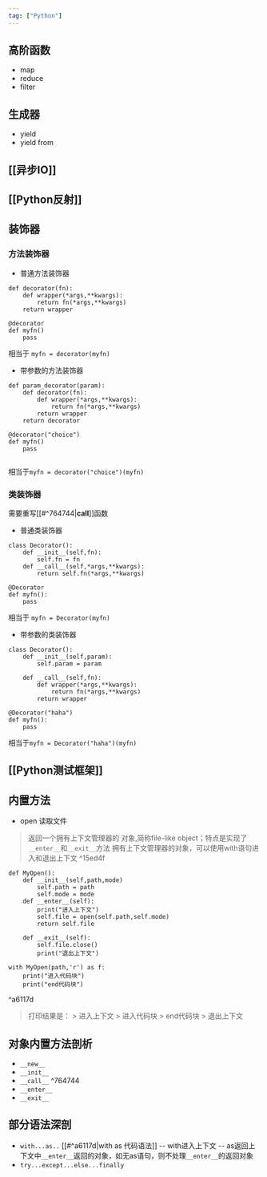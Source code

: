 ```yaml
---
tag: ["Python"]
---
```


## 高阶函数
- map
- reduce
- filter

## 生成器
- yield
- yield from

## [[异步IO]]
## [[Python反射]]
## 装饰器
### 方法装饰器
- 普通方法装饰器
```
def decorator(fn):
	def wrapper(*args,**kwargs):
		return fn(*args,**kwargs)
	return wrapper

@decorator
def myfn()
	pass
```
相当于 `myfn = decorator(myfn)`
- 带参数的方法装饰器
```
def param_decorator(param):
	def decorator(fn):
		def wrapper(*args,**kwargs):
			return fn(*args,**kwargs)
		return wrapper
	return decorator

@decorator("choice")
def myfn()
	pass
	
```
相当于`myfn = decorator("choice")(myfn)`
### 类装饰器
需要重写[[#^764744|__call__]]函数
- 普通类装饰器
```
class Decorator():
	def __init__(self,fn):
		self.fn = fn
	def __call__(self,*args,**kwargs):
		return self.fn(*args,**kwargs)

@Decorator
def myfn():
	pass
```
相当于 `myfn = Decorator(myfn)`
- 带参数的类装饰器
```
class Decorator():
	def __init__(self,param):
		self.param = param
	
	def __call__(self,fn):
		def wrapper(*args,**kwargs):
			return fn(*args,**kwargs)
		return wrapper

@Decorator("haha")
def myfn():
	pass
```
相当于`myfn = Decorator("haha")(myfn)`

## [[Python测试框架]]
## 内置方法
- open 读取文件
> 返回一个拥有上下文管理器的 对象,简称file-like object；特点是实现了`__enter__`和`__exit__`方法
> 拥有上下文管理器的对象，可以使用with语句进入和退出上下文 
^15ed4f

```
def MyOpen():
	def __init__(self,path,mode)
		self.path = path
		self.mode = mode
	def __enter__(self):
		print("进入上下文")
		self.file = open(self.path,self.mode)
		return self.file
	
	def __exit__(self):
		self.file.close()
		print("退出上下文")

with MyOpen(path,'r') as f:
	print("进入代码块")
	print("end代码块")
```

^a6117d

> 打印结果是：
	> 进入上下文
	> 进入代码块
	> end代码块
	> 退出上下文

## 对象内置方法剖析
- `__new__`
- `__init__`
- `__call__` ^764744
- `__enter__`
- `__exit__`

## 部分语法深剖
- `with...as..`
[[#^a6117d|with as 代码语法]]
-- with进入上下文
-- as返回上下文中`__enter__`返回的对象，如无as语句，则不处理`__enter__`的返回对象
- `try...except...else...finally`

